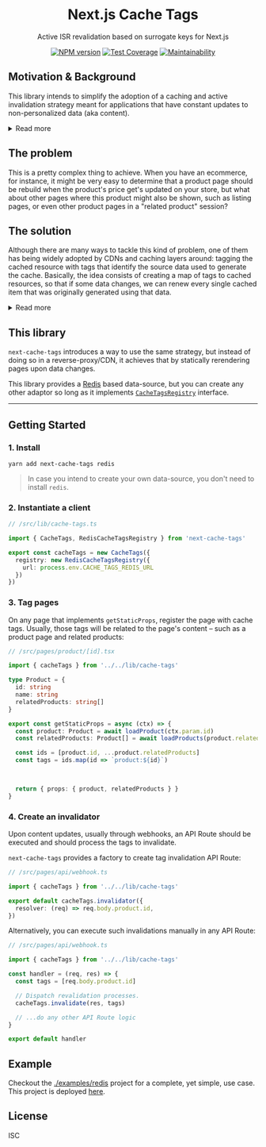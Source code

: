 <div align="center">

# Next.js Cache Tags

Active ISR revalidation based on surrogate keys for Next.js

[![NPM version](https://badge.fury.io/js/next-cache-tags.svg)](https://badge.fury.io/js/next-cache-tags) [![Test Coverage](https://api.codeclimate.com/v1/badges/24784ad6c2db3229d036/test_coverage)](https://codeclimate.com/github/lucasconstantino/next-cache-tags/test_coverage) [![Maintainability](https://api.codeclimate.com/v1/badges/24784ad6c2db3229d036/maintainability)](https://codeclimate.com/github/lucasconstantino/next-cache-tags/maintainability)

</div>

## Motivation & Background

This library intends to simplify the adoption of a caching and active invalidation strategy meant for applications that have constant updates to non-personalized data (aka content).

<details>
  <summary>Read more</summary>

Caching is a must for any serious application. Processing outcomes every time they are requested is not only a waste of resources that can lead to insane costs once user bases grow, it also damages the user experience: poor performance, instability, unreliability, and so on. On the context of web applications, this problem is even bigger as we entirely rely on client/server communication.

Vercel's Next.js is heavily dependent and encouraging of caching. Don't be mistaken: caching doesn't mean you need headers, CDNs, etc: statically built web pages that are served as is, with no further server processing, are perhaps the most aggressive form of caching we have today – and Next.js is a master at it. Anything it can transform into static files, it will.

But, any sort of caching has a huge drawback: it utterly kills dynamicity.

### ♻️ Cache renewal

The only way to overcome the dynamicity loss, is to renew the cache. Putting it simple, it generally means _removing_ a cache so that further requests for that piece of information get dynamically created by the server from scratch – and eventually cached once again. But there are many competing terms and strategies here, so let's bring some clarity:

- **Purge**: means _remove_ or _delete_. Upon a subsequent request, there is simply no cache and the system will naturally hit the server for a fresh data.
- **Invalidate**: means _marking_ the cache as outdated. Upon a subsequent request, there are three usual response behaviors depending on the consumer system needs:
  - Renew: the request goes through, acting like if no cache was there.
  - Stale: the cache is returned, acting like if the cache was valid still.
  - Stale while revalidate: the cached value is returned, but a parallel process goes through to the server, ensuring the cache is eventually renewed for posterior requests.
- **Revalidate**: means actively _recreating_ a cache, even if no consumer requested the data. This is a common strategy on backend in general, when it populates a cache system such as Redis so that the computed information is promptly available for further operations that may need it.

### ⚡ Fast vs. Fresh 🌱

We want ([and need](https://www.portent.com/blog/analytics/research-site-speed-hurting-everyones-revenue.htm)) websites to be _fast_. As immediate as possible. But, we also want (and need) websites to be _fresh_: outdated content being show can cause confusion, bugs, and even direct conversion losses. Caching heavily, but renewing the cache immediately when information changes, is the solution; but it isn't an easy one to achieve.

The problem can be narrowed down to this:

> How can one ensure the most amount of **cache hits** possible, while ensuring the retrieval of the **latest available data** possible?

You have probably heard this quote before:

<blockquote>
  <p>There are only two hard things in Computer Science: cache invalidation and naming things.</p>
  –– <cite>Phil Karlton</cite>
</blockquote>

This quote might be controversial, but it summarizes well how much cache invalidation being a complex problem is a consensus among software engineers.

### ♜ Strategies

There are infinite ways to be smart about the invalidation problem. Different strategies for both caching and for invalidation. Their core concept will usually be: _some data changed on the origin, thus the cache must be renewed_. We'll cover a couple of common options supported by Next.js

#### 1. Static Pages

Next.js will [_always_](https://nextjs.org/docs/advanced-features/automatic-static-optimization) try to prerender pages on build time, and leave them be. On this strategy, the only way to update the pages is by triggering a new build – which is completely fine for small websites, but terrifying when you have thousands of pages based on content that can change regularly.

#### 2. Expiration Time

The easist way possible is also the most widely used one: invalidating the cache on a fixed interval. This is often referred to as Time to Live (TTL).

In Next.js, there are two main ways to implement TTL cache:

##### A) `Cache-Control` header:

Either set via [`headers`](https://nextjs.org/docs/api-reference/next.config.js/headers) config on `next.config.js`, or via `res.setHeader` on SSR pages, API Routes, and middlewares.

##### B) `revalidate` on `getStaticProps`:

The [`revalidate`](https://nextjs.org/docs/api-reference/data-fetching/get-static-props#revalidate) return value of `getStaticProps` determines the amount in seconds after which the page will be re-generated. That's generally a great solution for data that doesn't change often, such as blog pages, etc.

> Keep in mind that this setting works using `stale-while-revalidate`, meaning that past the number of seconds set here, the first request will _trigger_ a rebuild, while still returning the stale output. Only subsequent requests will benefit from the revalidation.

#### 3. On-demand Revalidation

Since Next.js 12.1 [introduced on-demand Incremental Static Regeneration](https://nextjs.org/blog/next-12-1#on-demand-incremental-static-regeneration-beta), it's now possible to actively rebuild prerendered pages from API Routes. Usually, this means that your data source – a CMS, for instance – will dispatch a request to an API Route in your system, sending as payload some information on the change made to the data, and your API Route will trigger a rebuild to any page that may have being affected by that change.

</details>

## The problem

This is a pretty complex thing to achieve. When you have an ecommerce, for instance, it might be very easy to determine that a product page should be rebuild when the product's price get's updated on your store, but what about other pages where this product might also be shown, such as listing pages, or even other product pages in a "related product" session?

## The solution

Although there are many ways to tackle this kind of problem, one of them has being widely adopted by CDNs and caching layers around: tagging the cached resource with tags that identify the source data used to generate the cache. Basically, the idea consists of creating a map of tags to cached resources, so that if some data changes, we can renew every single cached item that was originally generated using that data.

<details>
  <summary>Read more</summary>

The following table showcases a map of cached resources (in our case, pages identified by their pathnames) and the tags used for each resource:

- Given that there are 3 products in the system,
- Given that "Product One" is related to "Product Two"
- Given that all products are listed in the home-page

| Resource\Tag     | `products` | `product:1` | `product:2` | `product:3` | `home` |
| ---------------- | ---------- | ----------- | ----------- | ----------- | ------ |
| `/product-one`   | ✅         | ✅          | ✅          | ❌          | ❌     |
| `/product-two`   | ✅         | ✅          | ✅          | ❌          | ❌     |
| `/product-three` | ✅         | ❌          | ❌          | ✅          | ❌     |
| `/`              | ✅         | ✅          | ✅          | ✅          | ✅     |

- Invalidating `product:1` tag would created pages `/product-one`, `/product-two`, and `/`
- Invalidating `product:2` tag would created pages `/product-one`, `/product-two`, and `/`
- Invalidating `product:3` tag would created pages `/product-three` and `/`
- Invalidating `products` would created all pages
- Invalidating `home` tag would created page `/` only

> [Fastly](https://docs.fastly.com/en/guides/working-with-surrogate-keys) is a CDN well know for early supporting this technique for invalidation, and is a great source for understanding the concepts around it. Other CDNs do support it, some are way behind in this matter for ages, such as AWS's CloudFront. In fact, [Varnish Cache](http://varnish-cache.org/) (not a scam! just an ugly website...) open-source project was perhaps the first to provide such feature, and Fastly being build on top of it is what brings it to that CDN.

</details>

## This library

`next-cache-tags` introduces a way to use the same strategy, but instead of doing so in a reverse-proxy/CDN, it achieves that by statically rerendering pages upon data changes.

This library provides a [Redis](./src/lib/registry/redis.ts) based data-source, but you can create any other adaptor so long as it implements [`CacheTagsRegistry`](./src/lib/registry/type.ts) interface.

---

## Getting Started

### 1. Install

```shell
yarn add next-cache-tags redis
```

> In case you intend to create your own data-source, you don't need to install `redis`.

### 2. Instantiate a client

```ts
// /src/lib/cache-tags.ts

import { CacheTags, RedisCacheTagsRegistry } from 'next-cache-tags'

export const cacheTags = new CacheTags({
  registry: new RedisCacheTagsRegistry({
    url: process.env.CACHE_TAGS_REDIS_URL
  })
})
```

### 3. Tag pages

On any page that implements `getStaticProps`, register the page with cache tags. Usually, those tags will be related to the page's content – such as a product page and related products:

```ts
// /src/pages/product/[id].tsx

import { cacheTags } from '../../lib/cache-tags'

type Product = {
  id: string
  name: string
  relatedProducts: string[]
}

export const getStaticProps = async (ctx) => {
  const product: Product = await loadProduct(ctx.param.id)
  const relatedProducts: Product[] = await loadProducts(product.relatedProducts)

  const ids = [product.id, ...product.relatedProducts]
  const tags = ids.map(id => `product:${id}`)

  

  return { props: { product, relatedProducts } }
}
```

### 4. Create an invalidator

Upon content updates, usually through webhooks, an API Route should be executed and should process the tags to invalidate.

`next-cache-tags` provides a factory to create tag invalidation API Route:

```ts
// /src/pages/api/webhook.ts

import { cacheTags } from '../../lib/cache-tags'

export default cacheTags.invalidator({
  resolver: (req) => req.body.product.id,
})
```

Alternatively, you can execute such invalidations manually in any API Route:

```ts
// /src/pages/api/webhook.ts

import { cacheTags } from '../../lib/cache-tags'

const handler = (req, res) => {
  const tags = [req.body.product.id]

  // Dispatch revalidation processes.
  cacheTags.invalidate(res, tags)

  // ...do any other API Route logic
}

export default handler
```

## Example

Checkout the [./examples/redis](./examples/redis/) project for a complete, yet simple, use case. This project is deployed [here](https://next-cache-tags-redis-example.vercel.app/alphabet).

## License

ISC
